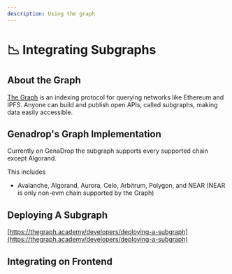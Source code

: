 ```yaml
---
description: Using the graph
---
```


# 📉 Integrating Subgraphs

## About the Graph

[The Graph](https://thegraph.com/) is an indexing protocol for querying networks like Ethereum and IPFS. Anyone can build and publish open APIs, called subgraphs, making data easily accessible.

## Genadrop's Graph Implementation

Currently on GenaDrop the subgraph supports every supported chain except Algorand.&#x20;

This includes

* Avalanche, Algorand, Aurora, Celo, Arbitrum, Polygon, and NEAR (NEAR is only non-evm chain supported by the Graph)

## Deploying A Subgraph

[https://thegraph.academy/developers/deploying-a-subgraph](https://thegraph.academy/developers/deploying-a-subgraph)

## Integrating on Frontend
